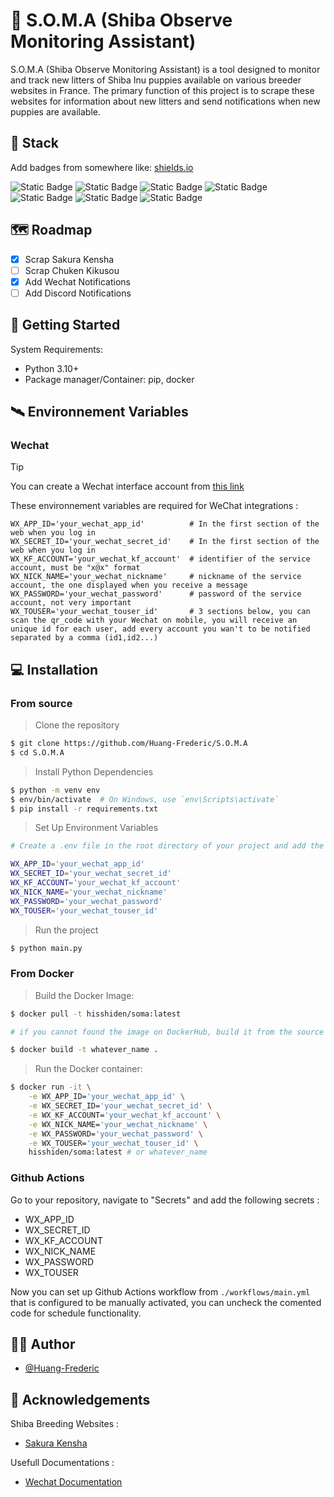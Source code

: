 
# 📍 S.O.M.A (Shiba Observe Monitoring Assistant)

S.O.M.A (Shiba Observe Monitoring Assistant) is a tool designed to monitor and track new litters of Shiba Inu puppies available on various breeder websites in France. The primary function of this project is to scrape these websites for information about new litters and send notifications when new puppies are available. 

## 🔮 Stack

Add badges from somewhere like: [shields.io](https://shields.io/)

![Static Badge](https://img.shields.io/badge/Docker-gray?style=for-the-badge&logo=Docker)
![Static Badge](https://img.shields.io/badge/Wechat-gray?style=for-the-badge&logo=Wechat)
![Static Badge](https://img.shields.io/badge/python-gray?style=for-the-badge&logo=Python)
![Static Badge](https://img.shields.io/badge/git-gray?style=for-the-badge&logo=git)
![Static Badge](https://img.shields.io/badge/render-gray?style=for-the-badge&logo=render)
![Static Badge](https://img.shields.io/badge/playwright-gray?style=for-the-badge&logo=playwright)
![Static Badge](https://img.shields.io/badge/bs4-gray?style=for-the-badge&logo=bs4)
## 🗺️ Roadmap

- [x]  Scrap Sakura Kensha 
- [ ]  Scrap Chuken Kikusou
- [x]  Add Wechat Notifications
- [ ]  Add Discord Notifications

## 🚀 Getting Started 

System Requirements:

- Python 3.10+ 
- Package manager/Container: pip, docker

## 🛰️ Environnement Variables

### Wechat

> [!TIP]
> You can create a Wechat interface account from [this link](https://mp.weixin.qq.com/debug/cgi-bin/sandbox?t=sandbox/login)

These environnement variables are required for WeChat integrations :
```env
WX_APP_ID='your_wechat_app_id'          # In the first section of the web when you log in
WX_SECRET_ID='your_wechat_secret_id'    # In the first section of the web when you log in
WX_KF_ACCOUNT='your_wechat_kf_account'  # identifier of the service account, must be "x@x" format
WX_NICK_NAME='your_wechat_nickname'     # nickname of the service account, the one displayed when you receive a message
WX_PASSWORD='your_wechat_password'      # password of the service account, not very important
WX_TOUSER='your_wechat_touser_id'       # 3 sections below, you can scan the qr_code with your Wechat on mobile, you will receive an unique id for each user, add every account you wan't to be notified separated by a comma (id1,id2...)
```
## 💻 Installation

### From source

>Clone the repository
```bash
$ git clone https://github.com/Huang-Frederic/S.O.M.A
$ cd S.O.M.A
```

>Install Python Dependencies
```bash
$ python -m venv env
$ env/bin/activate  # On Windows, use `env\Scripts\activate`
$ pip install -r requirements.txt
```

>Set Up Environment Variables
```bash
# Create a .env file in the root directory of your project and add the following environment variables

WX_APP_ID='your_wechat_app_id' 
WX_SECRET_ID='your_wechat_secret_id'
WX_KF_ACCOUNT='your_wechat_kf_account'
WX_NICK_NAME='your_wechat_nickname'
WX_PASSWORD='your_wechat_password'
WX_TOUSER='your_wechat_touser_id'
```

>Run the project
```bash
$ python main.py
```

### From Docker



>Build the Docker Image:
```bash
$ docker pull -t hisshiden/soma:latest

# if you cannot found the image on DockerHub, build it from the source from the Dockerfile

$ docker build -t whatever_name .
```

>Run the Docker container:
```bash
$ docker run -it \
    -e WX_APP_ID='your_wechat_app_id' \
    -e WX_SECRET_ID='your_wechat_secret_id' \
    -e WX_KF_ACCOUNT='your_wechat_kf_account' \
    -e WX_NICK_NAME='your_wechat_nickname' \
    -e WX_PASSWORD='your_wechat_password' \
    -e WX_TOUSER='your_wechat_touser_id' \
    hisshiden/soma:latest # or whatever_name
```

### Github Actions

Go to your repository, navigate to "Secrets" and add the following secrets :
- WX_APP_ID
- WX_SECRET_ID
- WX_KF_ACCOUNT
- WX_NICK_NAME
- WX_PASSWORD
- WX_TOUSER

Now you can set up Github Actions workflow from `./workflows/main.yml` that is configured to be manually activated, you can uncheck the comented code for schedule functionality.
## 🚶‍♂️ Author

- [@Huang-Frederic](https://github.com/Huang-Frederic)


## 🔗 Acknowledgements

Shiba Breeding Websites :
 - [Sakura Kensha](https://www.sakura-kensha.com/)

Usefull Documentations :
 - [Wechat Documentation](https://developers.weixin.qq.com/doc/offiaccount/Getting_Started/Overview.html)
